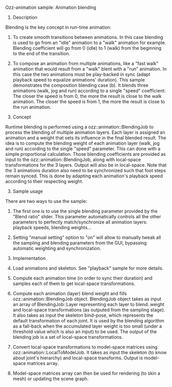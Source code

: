 Ozz-animation sample: Animation blending

1. Description

Blending is the key concept in run-time animation:
  1. To create smooth transitions between animations. In this case blending is used to go from an "idle" animation to a "walk" animation for example. Blending coefficient will go from 0 (idle) to 1 (walk) from the beginning to the end of the transition.
  2. To compose an animation from multiple animations, like a "fast walk" animation that would result from a "walk" blent with a "run" animation. In this case the two animations must be play-backed in sync (adapt playback speed to equalize animations' duration).
This sample demonstrates the composition blending case (b). It blends three animations (walk, jog and run) according to a single "speed" coefficient: The closer the speed is from 0, the more the result is close to the walk animation. The closer the speed is from 1, the more the result is close to the run animation.

2. Concept

Runtime blending is performed using a ozz::animation::BlendingJob to process the blending of multiple animation layers. Each layer is assigned an animation and a weight that sets its influence in the final blended result.
The idea is to compute the blending weight of each animation layer (walk, jog and run) according to the single "speed" parameter. This can done with a simple proportional calculation. Those blending coefficients are provided as input to the ozz::animation::BlendingJob, along with local-space transformations for the 3 layers. Output will also be in local-space.
Note that the 3 animations duration also need to be synchronized such that foot steps remain synced. This is done by adapting each animation's playback speed according to their respecting weight.

3. Sample usage

There are two ways to use the sample:
  1. The first one is to use the single blending parameter provided by the "Blend ratio" slider. This parameter automatically controls all the other parameters to perfectly match/synchronize all animation layers: playback speeds, blending weights...
  2. Setting "manual setting" option to "on" will allow to manually tweak all the sampling and blending parameters from the GUI, bypassing automatic weighting and synchronization.

4. Implementation

  1. Load animations and skeleton. See "playback" sample for more details.
  2. Compute each animation time (in order to sync their duration) and samples each of them to get local-space transformations.
  3. Compute each animation (layer) blend weight and fills ozz::animation::BlendingJob object. BlendingJob object takes as input an array of BlendingJob::Layer representing each layer to blend: weight and local-space transformations (as outputed from the sampling stage). It also takes as input the skeleton bind-pose, which represents the default transformation of each joint. It is used by the blending algorithm as a fall-back when the accumulated layer weight is too small (under a threshold value which is also an input) to be used. The output of the blending job is a set of local-space transformations.
  4. Convert local-space transformations to model-space matrices using ozz::animation::LocalToModelJob. It takes as input the skeleton (to know about joint's hierarchy) and local-space transforms. Output is model-space matrices array.
  5. Model-space matrices array can then be used for rendering (to skin a mesh) or updating the scene graph.